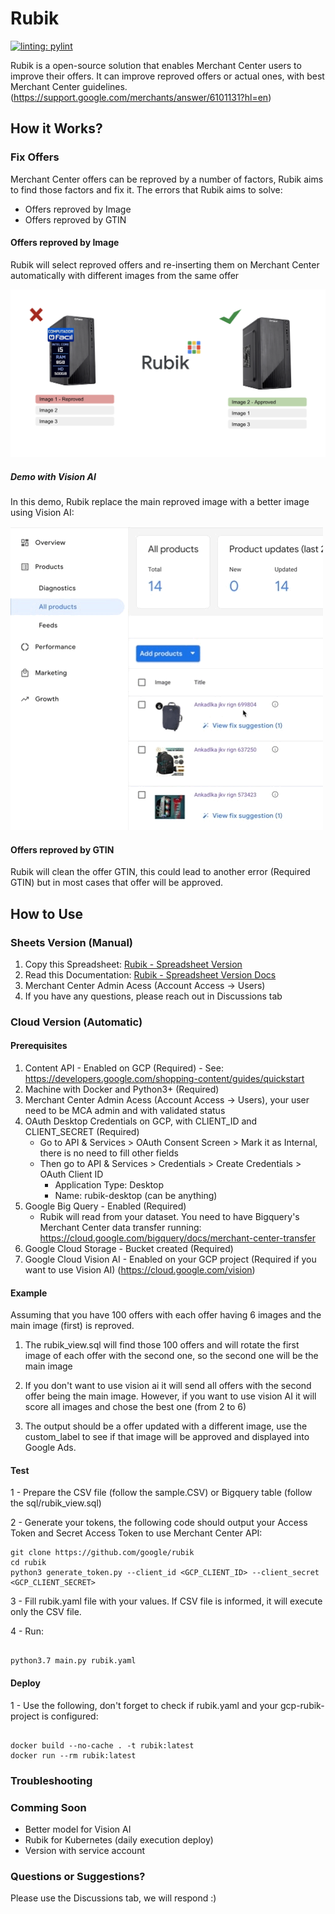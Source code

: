 # Rubik

[![linting: pylint](https://img.shields.io/badge/linting-pylint-yellowgreen)](https://github.com/PyCQA/pylint)

Rubik is a open-source solution that enables Merchant Center users to improve their offers. It can improve reproved offers or actual ones, with best Merchant Center guidelines. (https://support.google.com/merchants/answer/6101131?hl=en)

## How it Works?

### Fix Offers

Merchant Center offers can be reproved by a number of factors, Rubik aims to find those factors and fix it.
The errors that Rubik aims to solve:

- Offers reproved by Image
- Offers reproved by GTIN

#### Offers reproved by Image

Rubik will select reproved offers and re-inserting them on Merchant Center automatically with different images from the same offer

![Rubik Present](images/rubik_3.png?raw=true "Rubik Present")

##### Demo with Vision AI

In this demo, Rubik replace the main reproved image with a better image using Vision AI:

![Rubik Example](images/rubik_example.gif?raw=true "Rubik Example")

#### Offers reproved by GTIN

Rubik will clean the offer GTIN, this could lead to another error (Required GTIN) but in most cases that offer will be approved.


## How to Use

### Sheets Version (Manual)

1. Copy this Spreadsheet: [Rubik - Spreadsheet Version](https://docs.google.com/spreadsheets/d/1V9Sim1E6waqWJaqppjDDuhgfYQqUKTXkcF-zGQXOBIA/copy?usp=sharing)
2. Read this Documentation: [Rubik - Spreadsheet Version Docs](https://docs.google.com/document/d/1q7rgzG88ZS9-SKSItI4H1DPsXmmNDDfr1V_VaQNEpZ8/copy)
3. Merchant Center Admin Acess (Account Access -> Users)
4. If you have any questions, please reach out in Discussions tab


### Cloud Version (Automatic)

#### Prerequisites

 1. Content API - Enabled on GCP (Required) - See: https://developers.google.com/shopping-content/guides/quickstart
 2. Machine with Docker and Python3+ (Required)
 3. Merchant Center Admin Acess (Account Access -> Users), your user need to be MCA admin and with validated status
 4. OAuth Desktop Credentials on GCP, with CLIENT_ID and CLIENT_SECRET (Required)
    - Go to API & Services > OAuth Consent Screen > Mark it as Internal, there is no need to fill other fields
    - Then go to API & Services > Credentials > Create Credentials > OAuth Client ID
        - Application Type: Desktop
        - Name: rubik-desktop (can be anything)
 5. Google Big Query - Enabled (Required)
    - Rubik will read from your dataset. You need to have Bigquery's Merchant Center data transfer running: https://cloud.google.com/bigquery/docs/merchant-center-transfer
 6. Google Cloud Storage - Bucket created (Required)
 7. Google Cloud Vision AI - Enabled on your GCP project (Required if you want to use Vision AI) (https://cloud.google.com/vision)

#### Example

Assuming that you have 100 offers with each offer having 6 images and the main image (first) is reproved.

1. The rubik_view.sql will find those 100 offers and will rotate the first image of each offer with the second one, so the second one will be the main image

2. If you don't want to use vision ai it will send all offers with the second offer being the main image. However, if you want to use vision AI it will score all images and chose the best one (from 2 to 6)

3. The output should be a offer updated with a different image, use the custom_label to see if that image will be approved and displayed into Google Ads.

#### Test

1 - Prepare the CSV file (follow the sample.CSV) or Bigquery table (follow the sql/rubik_view.sql)


2 - Generate your tokens, the following code should output your Access Token and Secret Access Token to use Merchant Center API:

``` shell
git clone https://github.com/google/rubik
cd rubik
python3 generate_token.py --client_id <GCP_CLIENT_ID> --client_secret <GCP_CLIENT_SECRET>
```

3 - Fill rubik.yaml file with your values. If CSV file is informed, it will execute only the CSV file.

4 - Run:

``` python3

python3.7 main.py rubik.yaml

```

#### Deploy

1 - Use the following, don't forget to check if rubik.yaml and your gcp-rubik-project is configured:

``` docker

docker build --no-cache . -t rubik:latest
docker run --rm rubik:latest

```


### Troubleshooting

### Comming Soon

- Better model for Vision AI
- Rubik for Kubernetes (daily execution deploy)
- Version with service account

### Questions or Suggestions?

Please use the Discussions tab, we will respond :)


